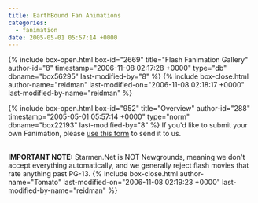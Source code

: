```yaml
---
title: EarthBound Fan Animations
categories:
  - fanimation
date: 2005-05-01 05:57:14 +0000
---
```

{% include box-open.html box-id="2669" title="Flash Fanimation Gallery" author-id="8" timestamp="2006-11-08 02:17:28 +0000" type="db" dbname="box56295" last-modified-by="8" %}
<navigator group="Fanimation" /><displaytor mode="detailed" />
{% include box-close.html author-name="reidman" last-modified-on="2006-11-08 02:18:17 +0000" last-modified-by-name="reidman" %}

{% include box-open.html box-id="952" title="Overview" author-id="288" timestamp="2005-05-01 05:57:14 +0000" type="norm" dbname="box22193" last-modified-by="8" %}
If you'd like to submit your own Fanimation, please <a href="/submit/">use this form</a> to send it to us.<br /><br />

<b>IMPORTANT NOTE:</b> Starmen.Net is NOT Newgrounds, meaning we don't accept everything automatically, and we generally reject flash movies that rate anything past PG-13.
{% include box-close.html author-name="Tomato" last-modified-on="2006-11-08 02:19:23 +0000" last-modified-by-name="reidman" %}
